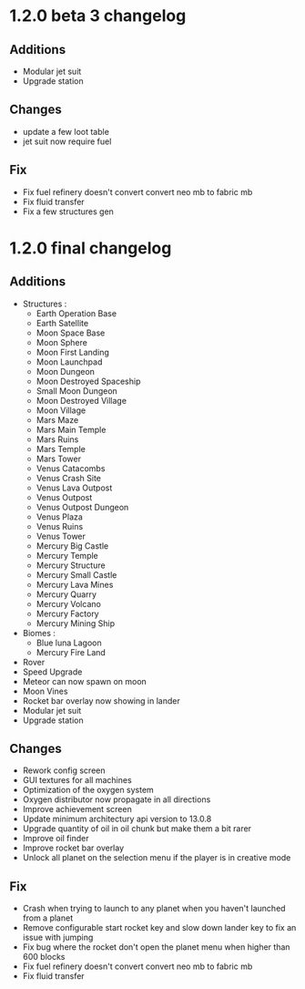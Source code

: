 # 1.2.0 beta 3 changelog

## Additions
- Modular jet suit
- Upgrade station

## Changes
- update a few loot table
- jet suit now require fuel

## Fix
- Fix fuel refinery doesn't convert convert neo mb to fabric mb
- Fix fluid transfer
- Fix a few structures gen


# 1.2.0 final changelog

## Additions
- Structures :
  - Earth Operation Base
  - Earth Satellite
  - Moon Space Base
  - Moon Sphere
  - Moon First Landing
  - Moon Launchpad
  - Moon Dungeon
  - Moon Destroyed Spaceship
  - Small Moon Dungeon
  - Moon Destroyed Village
  - Moon Village
  - Mars Maze
  - Mars Main Temple
  - Mars Ruins
  - Mars Temple
  - Mars Tower
  - Venus Catacombs
  - Venus Crash Site
  - Venus Lava Outpost
  - Venus Outpost
  - Venus Outpost Dungeon
  - Venus Plaza
  - Venus Ruins
  - Venus Tower
  - Mercury Big Castle
  - Mercury Temple
  - Mercury Structure
  - Mercury Small Castle
  - Mercury Lava Mines
  - Mercury Quarry
  - Mercury Volcano
  - Mercury Factory
  - Mercury Mining Ship
- Biomes :
  - Blue luna Lagoon
  - Mercury Fire Land
- Rover
- Speed Upgrade
- Meteor can now spawn on moon
- Moon Vines
- Rocket bar overlay now showing in lander
- Modular jet suit
- Upgrade station

## Changes
- Rework config screen
- GUI textures for all machines
- Optimization of the oxygen system
- Oxygen distributor now propagate in all directions
- Improve achievement screen
- Update minimum architectury api version to 13.0.8
- Upgrade quantity of oil in oil chunk but make them a bit rarer
- Improve oil finder
- Improve rocket bar overlay
- Unlock all planet on the selection menu if the player is in creative mode

## Fix
- Crash when trying to launch to any planet when you haven't launched from a planet
- Remove configurable start rocket key and slow down lander key to fix an issue with jumping
- Fix bug where the rocket don't open the planet menu when higher than 600 blocks
- Fix fuel refinery doesn't convert convert neo mb to fabric mb
- Fix fluid transfer